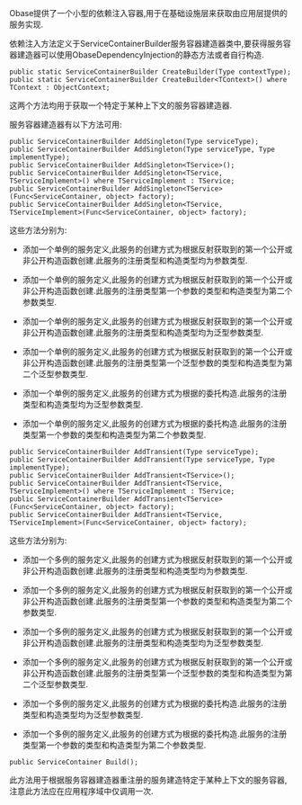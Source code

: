 Obase提供了一个小型的依赖注入容器,用于在基础设施层来获取由应用层提供的服务实现.

依赖注入方法定义于ServiceContainerBuilder服务容器建造器类中,要获得服务容器建造器可以使用ObaseDependencyInjection的静态方法或者自行构造.


```
public static ServiceContainerBuilder CreateBuilder(Type contextType);
public static ServiceContainerBuilder CreateBuilder<TContext>() where TContext : ObjectContext;
```

这两个方法均用于获取一个特定于某种上下文的服务容器建造器.

服务容器建造器有以下方法可用:


```
public ServiceContainerBuilder AddSingleton(Type serviceType);
public ServiceContainerBuilder AddSingleton(Type serviceType, Type implementType);
public ServiceContainerBuilder AddSingleton<TService>();
public ServiceContainerBuilder AddSingleton<TService, TServiceImplement>() where TServiceImplement : TService;
public ServiceContainerBuilder AddSingleton<TService>(Func<ServiceContainer, object> factory);
public ServiceContainerBuilder AddSingleton<TService, TServiceImplement>(Func<ServiceContainer, object> factory);
```

这些方法分别为:

- 添加一个单例的服务定义,此服务的创建方式为根据反射获取到的第一个公开或非公开构造函数创建.此服务的注册类型和构造类型均为参数类型.

- 添加一个单例的服务定义,此服务的创建方式为根据反射获取到的第一个公开或非公开构造函数创建.此服务的注册类型第一个参数的类型和构造类型为第二个参数类型.

- 添加一个单例的服务定义,此服务的创建方式为根据反射获取到的第一个公开或非公开构造函数创建.此服务的注册类型和构造类型均为泛型参数类型.

- 添加一个单例的服务定义,此服务的创建方式为根据反射获取到的第一个公开或非公开构造函数创建.此服务的注册类型第一个泛型参数的类型和构造类型为第二个泛型参数类型.

- 添加一个单例的服务定义,此服务的创建方式为根据的委托构造.此服务的注册类型和构造类型均为泛型参数类型.

- 添加一个单例的服务定义,此服务的创建方式为根据的委托构造.此服务的注册类型第一个参数的类型和构造类型为第二个参数类型.


```
public ServiceContainerBuilder AddTransient(Type serviceType);
public ServiceContainerBuilder AddTransient(Type serviceType, Type implementType);
public ServiceContainerBuilder AddTransient<TService>();
public ServiceContainerBuilder AddTransient<TService, TServiceImplement>() where TServiceImplement : TService;
public ServiceContainerBuilder AddTransient<TService>(Func<ServiceContainer, object> factory);
public ServiceContainerBuilder AddTransient<TService, TServiceImplement>(Func<ServiceContainer, object> factory);
```

这些方法分别为:

- 添加一个多例的服务定义,此服务的创建方式为根据反射获取到的第一个公开或非公开构造函数创建.此服务的注册类型和构造类型均为参数类型.

- 添加一个多例的服务定义,此服务的创建方式为根据反射获取到的第一个公开或非公开构造函数创建.此服务的注册类型第一个参数的类型和构造类型为第二个参数类型.

- 添加一个多例的服务定义,此服务的创建方式为根据反射获取到的第一个公开或非公开构造函数创建.此服务的注册类型和构造类型均为泛型参数类型.

- 添加一个多例的服务定义,此服务的创建方式为根据反射获取到的第一个公开或非公开构造函数创建.此服务的注册类型第一个泛型参数的类型和构造类型为第二个泛型参数类型.

- 添加一个多例的服务定义,此服务的创建方式为根据的委托构造.此服务的注册类型和构造类型均为泛型参数类型.

- 添加一个多例的服务定义,此服务的创建方式为根据的委托构造.此服务的注册类型第一个参数的类型和构造类型为第二个参数类型.

```
public ServiceContainer Build();
```

此方法用于根据服务容器建造器重注册的服务建造特定于某种上下文的服务容器,注意此方法应在应用程序域中仅调用一次.

